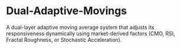 # Dual-Adaptive-Movings
A dual-layer adaptive moving average system that adjusts its responsiveness dynamically using market-derived factors (CMO, RSI, Fractal Roughness, or Stochastic Acceleration).
